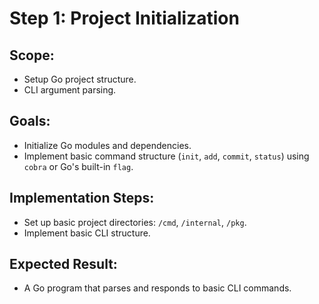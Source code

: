 # Step 1: Project Initialization

## Scope:
- Setup Go project structure.
- CLI argument parsing.

## Goals:
- Initialize Go modules and dependencies.
- Implement basic command structure (`init`, `add`, `commit`, `status`) using `cobra` or Go's built-in `flag`.

## Implementation Steps:
- Set up basic project directories: `/cmd`, `/internal`, `/pkg`.
- Implement basic CLI structure.

## Expected Result:
- A Go program that parses and responds to basic CLI commands.
